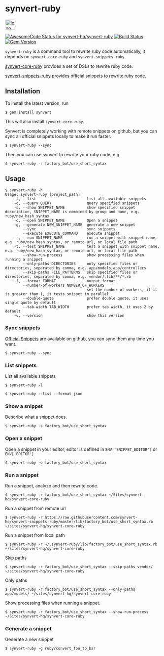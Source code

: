 # synvert-ruby

<img src="https://synvert.net/img/logo_96.png" alt="logo" width="32" height="32" />

[![AwesomeCode Status for synvert-hq/synvert-ruby](https://awesomecode.io/projects/47cd9805-171c-4c61-b927-baa46cd4020a/status)](https://awesomecode.io/repos/synvert-hq/synvert-ruby)
[![Build Status](https://github.com/synvert-hq/synvert-ruby/actions/workflows/main.yml/badge.svg)](https://github.com/synvert-hq/synvert-ruby/actions/workflows/main.yml)
[![Gem Version](https://badge.fury.io/rb/synvert.svg)](http://badge.fury.io/rb/synvert)

`synvert-ruby` is a command tool to rewrite ruby code automatically, it depends on `synvert-core-ruby` and `synvert-snippets-ruby`.

[synvert-core-ruby](https://github.com/synvert-hq/synvert-core-ruby) provides a set of DSLs to rewrite ruby code.

[synvert-snippets-ruby](https://github.com/synvert-hq/synvert-snippets-ruby) provides official snippets to rewrite ruby code.

## Installation

To install the latest version, run


```
$ gem install synvert
```

This will also install `synvert-core-ruby`.

Synvert is completely working with remote snippets on github,
but you can sync all official snippets locally to make it run faster.

```
$ synvert-ruby --sync
```

Then you can use synvert to rewrite your ruby code, e.g.

```
$ synvert-ruby -r factory_bot/use_short_syntax
```

## Usage

```
$ synvert-ruby -h
Usage: synvert-ruby [project_path]
    -l, --list                       list all available snippets
    -q, --query QUERY                query specified snippets
    -s, --show SNIPPET_NAME          show specified snippet description, SNIPPET_NAME is combined by group and name, e.g. ruby/new_hash_syntax
    -o, --open SNIPPET_NAME          Open a snippet
    -g, --generate NEW_SNIPPET_NAME  generate a new snippet
        --sync                       sync snippets
        --execute EXECUTE_COMMAND    execute snippet
    -r, --run SNIPPET_NAME           run a snippet with snippet name, e.g. ruby/new_hash_syntax, or remote url, or local file path
    -t, --test SNIPPET_NAME          test a snippet with snippet name, e.g. ruby/new_hash_syntax, or remote url, or local file path
        --show-run-process           show processing files when running a snippet
        --only-paths DIRECTORIES     only specified files or directories, separated by comma, e.g. app/models,app/controllers
        --skip-paths FILE_PATTERNS   skip specified files or directories, separated by comma, e.g. vendor/,lib/**/*.rb
    -f, --format FORMAT              output format
        --number-of-workers NUMBER_OF_WORKERS
                                     set the number of workers, if it is greater than 1, it tests snippet in parallel
        --double-quote               prefer double quote, it uses single quote by default
        --tab-width TAB_WIDTH        prefer tab width, it uses 2 by default
    -v, --version                    show this version
```

### Sync snippets

[Official Snippets](https://github.com/synvert-hq/synvert-snippets-ruby) are available on github,
you can sync them any time you want.

```
$ synvert-ruby --sync
```

### List snippets

List all available snippets

```
$ synvert-ruby -l

$ synvert-ruby --list --format json
```

### Show a snippet

Describe what a snippet does.

```
$ synvert-ruby -s factory_bot/use_short_syntax
```

### Open a snippet

Open a snippet in your editor, editor is defined in
`ENV['SNIPPET_EDITOR']` or `ENV['EDITOR']`

```
$ synvert-ruby -o factory_bot/use_short_syntax
```

### Run a snippet

Run a snippet, analyze and then rewrite code.

```
$ synvert-ruby -r factory_bot/use_short_syntax ~/Sites/synvert-hq/synvert-core-ruby
```

Run a snippet from remote url

```
$ synvert-ruby -r https://raw.githubusercontent.com/synvert-hq/synvert-snippets-ruby/master/lib/factory_bot/use_short_syntax.rb ~/sites/synvert-hq/synvert-core-ruby
```

Run a snippet from local path

```
$ synvert-ruby -r ~/.synvert-ruby/lib/factory_bot/use_short_syntax.rb ~/sites/synvert-hq/synvert-core-ruby
```

Skip paths

```
$ synvert-ruby -r factory_bot/use_short_syntax --skip-paths vendor/ ~/sites/synvert-hq/synvert-core-ruby
```

Only paths

```
$ synvert-ruby -r factory_bot/use_short_syntax --only-paths app/models/ ~/sites/synvert-hq/synvert-core-ruby
```

Show processing files when running a snippet.

```
$ synvert-ruby -r factory_bot/use_short_syntax --show-run-process ~/Sites/synvert-hq/synvert-core-ruby
```

### Generate a snippet

Generate a new snippet

```
$ synvert-ruby -g ruby/convert_foo_to_bar
```
